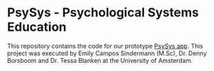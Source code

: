 # PsySys - Psychological Systems Education
This repository contains the code for our prototype [PsySys app](https://psysys-proto.onrender.com). This project was executed by Emily Campos Sindermann (M.Sc), Dr. Denny Borsboom and Dr. Tessa Blanken at the University of Amsterdam.


